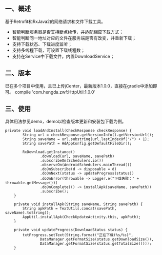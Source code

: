 ## 一、概述
基于Retrofit和RxJava2的网络请求和文件下载工具。
- 智能判断服务器是否支持断点续传，并适配相应下载方式；
- 智能判断同一地址对应的文件在服务端是否有改变，并重新下载；
- 支持下载状态、下载进度监听；
- 支持多线程下载，可设置下载线程数；
- 支持在Service中下载文件，内置DownloadService；
## 二、版本
已在多个项目中使用，且已上传jCenter，最新版本1.0.0，直接在gradle中添加即可。
compile 'com.hengda.zwf:HttpUtil:1.0.0'
## 三、使用
具体用法参见demo，demo以检查版本更新和安装包下载为例。

```
private void loadAndInstall(CheckResponse checkResponse) {
        String url = checkResponse.getVersionInfo().getVersionUrl();
        String saveName = url.substring(url.lastIndexOf("/") + 1);
        String savePath = HdAppConfig.getDefaultFileDir();

        RxDownload.getInstance()
                .download(url, saveName, savePath)
                .subscribeOn(Schedulers.io())
                .observeOn(AndroidSchedulers.mainThread())
                .doOnSubscribe(d -> disposable = d)
                .doOnNext(status -> updateProgress(status))
                .doOnError(throwable -> Logger.e("下载失败：" + throwable.getMessage()))
                .doOnComplete(() -> installApk(saveName, savePath))
                .subscribe();
    }

    private void installApk(String saveName, String savePath) {
        String apkPath = TextUtils.concat(savePath, saveName).toString();
        AppUtil.installApk(CheckUpdateActivity.this, apkPath);
    }

    private void updateProgress(DownloadStatus status) {
        txtProgress.setText(String.format("正在下载(%s/%s)",
                DataManager.getFormatSize(status.getDownloadSize()),
                DataManager.getFormatSize(status.getTotalSize())));
    }
```